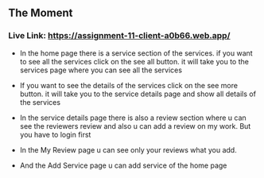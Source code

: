 ## The Moment
### Live Link: https://assignment-11-client-a0b66.web.app/

- <p>In the home page there is a service section of the services. if you want to see all the services click on the see all button. it will take you to the services page where you can see all the services</p>
- <p>If you want to see the details of the services click on the see more button. it will take you to the service details page and show all details of the services</p>
- <p>In the service details page there is also a review section where u can see the reviewers review and also u can add a review on my work. But you have to login first</p>
- <p>In the My Review page u can see only your reviews what you add.</p>
- <p>And the Add Service page u can add service of the home page</p>